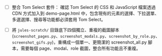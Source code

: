 - [ ] 整合 Tom Select 套件： 確認 Tom Select 的 CSS 和 JavaScript 檔案透過 CDN 方式加入到 demo-page.html 中，包含現有的元素的選擇、下拉選單、多選選擇、搜尋等功能都必須套用 Tom Select。

- [ ] 將 `jules-scratch/` 目錄底下四個獨立、重複的截圖腳本 (`screenshot_pages.py`、`screenshot_modals.py`、`screenshot_by_role.py`、`screenshot_gifs.py`)，重構成一個單一、更簡潔的 screenshot_all.py 腳本，需要每個 page、modal、role 截圖，整合所有功能且不重複。